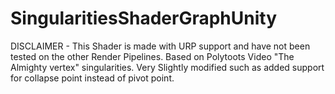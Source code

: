 # SingularitiesShaderGraphUnity
DISCLAIMER - This Shader is made with URP support and have not been tested on the other Render Pipelines.
Based on Polytoots Video "The Almighty vertex" singularities. Very Slightly modified such as added support for collapse point instead of pivot point.
